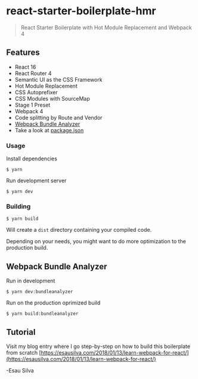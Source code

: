 # react-starter-boilerplate-hmr

> React Starter Boilerplate with Hot Module Replacement and Webpack 4

## Features

* React 16
* React Router 4
* Semantic UI as the CSS Framework
* Hot Module Replacement
* CSS Autoprefixer
* CSS Modules with SourceMap
* Stage 1 Preset
* Webpack 4
* Code splitting by Route and Vendor
* [Webpack Bundle Analyzer](https://github.com/th0r/webpack-bundle-analyzer)
* Take a look at [package.json](https://github.com/esausilva/react-starter-boilerplate-hmr/blob/master/package.json)

### Usage

Install dependencies

```
$ yarn
```

Run development server

```
$ yarn dev
```

### Building

```
$ yarn build
```

Will create a `dist` directory containing your compiled code.

Depending on your needs, you might want to do more optimization to the production build.

## Webpack Bundle Analyzer

Run in development

```
$ yarn dev:bundleanalyzer
```

Run on the production oprimized build

```
$ yarn build:bundleanalyzer
```

## Tutorial

Visit my blog entry where I go step-by-step on how to build this boilerplate from scratch [https://esausilva.com/2018/01/13/learn-webpack-for-react/](https://esausilva.com/2018/01/13/learn-webpack-for-react/)

-Esau Silva
